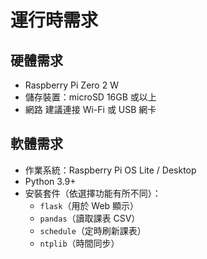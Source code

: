 # 運行時需求

## 硬體需求
- Raspberry Pi Zero 2 W
- 儲存裝置：microSD 16GB 或以上
- 網路	建議連接 Wi-Fi 或 USB 網卡
## 軟體需求
- 作業系統：Raspberry Pi OS Lite / Desktop
- Python 3.9+
- 安裝套件（依選擇功能有所不同）：
  - `flask`（用於 Web 顯示）
  - `pandas`（讀取課表 CSV）
  - `schedule`（定時刷新課表）
  - `ntplib`（時間同步）
